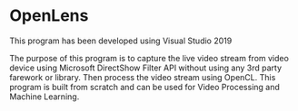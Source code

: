 # OpenLens
 This program has been developed using Visual Studio 2019

The purpose of this program is to capture the live video stream from video device using Microsoft DirectShow Filter API without using any 3rd party farework or library.
Then process the video stream using OpenCL. This program is built from scratch and can be used for Video Processing and Machine Learning.
